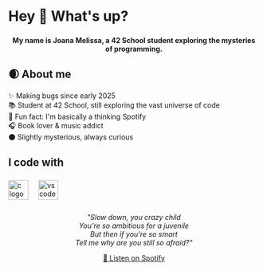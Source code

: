 <h1 align="left">Hey 👋 What's up?</h1>

###

<h4 align="center">My name is Joana Melissa, a 42 School student exploring the mysteries of programming.</h4>

###

<h2 align="left">🌒 About me</h2>

###

<p align="left">✨ Making bugs since early 2025<br>📚 Student at 42 School, still exploring the vast universe of code<br>🎲 Fun fact: I'm basically a thinking Spotify<br>🎧 Book lover & music addict<br>🌑 Slightly mysterious, always curious</p>

###

<h2 align="left">I code with</h2>

###

<div align="left">
  <img src="https://cdn.jsdelivr.net/gh/devicons/devicon/icons/c/c-original.svg" height="40" alt="c logo"  />
  <img width="12" />
  <img src="https://cdn.jsdelivr.net/gh/devicons/devicon/icons/vscode/vscode-original.svg" height="40" alt="vscode logo"  />
</div>

###

<div align="center">
  <p align="center" style="max-width: 500px; font-style: italic;">
    "Slow down, you crazy child<br>
    You're so ambitious for a juvenile<br>
    But then if you're so smart<br>
    Tell me why are you still so afraid?"
  </p>

  <a href="https://open.spotify.com/track/2Qv7q9DrsF3Fh5rC6AewCc" target="_blank">
    🎵 Listen on Spotify
  </a>
</div>
